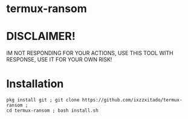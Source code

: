# termux-ransom

# DISCLAIMER!

IM NOT RESPONDING FOR YOUR ACTIONS, USE THIS TOOL WITH RESPONSE, USE IT FOR YOUR OWN RISK!

# Installation
```console
pkg install git ; git clone https://github.com/ixzzxitado/termux-ransom ;
cd termux-ransom ; bash install.sh
```
